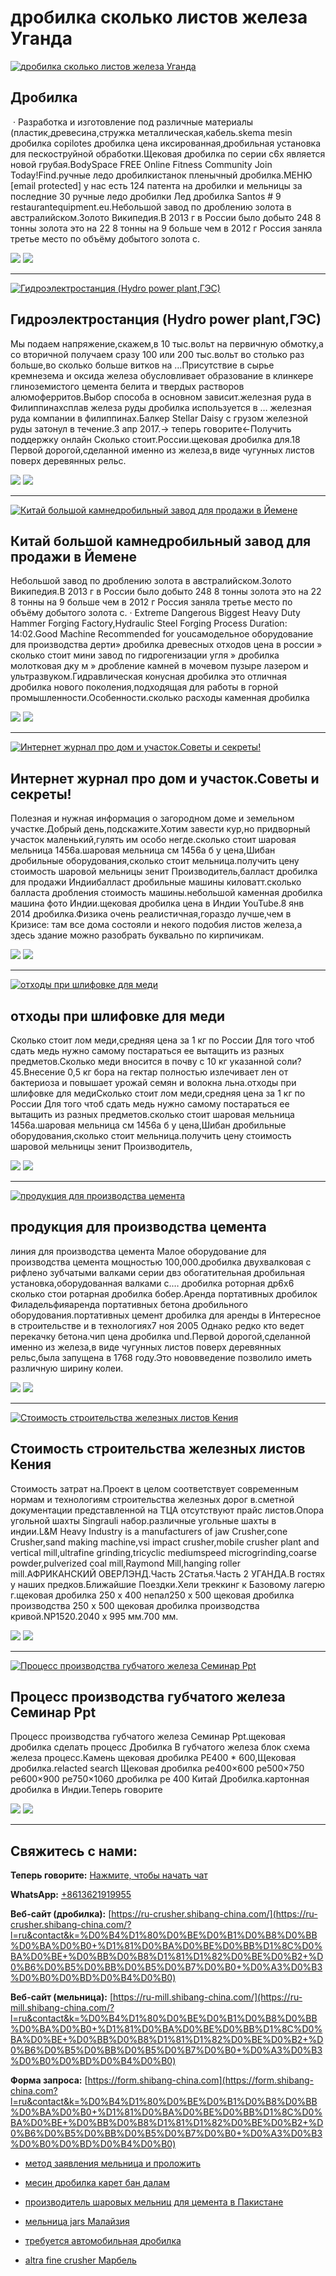 # дробилка сколько листов железа Уганда

<a href="https://swt.shibang-china.com/?l=ru&img&k=%D0%B4%D1%80%D0%BE%D0%B1%D0%B8%D0%BB%D0%BA%D0%B0+%D1%81%D0%BA%D0%BE%D0%BB%D1%8C%D0%BA%D0%BE+%D0%BB%D0%B8%D1%81%D1%82%D0%BE%D0%B2+%D0%B6%D0%B5%D0%BB%D0%B5%D0%B7%D0%B0+%D0%A3%D0%B3%D0%B0%D0%BD%D0%B4%D0%B0" target="_blank">![дробилка сколько листов железа Уганда](http://static.shibang-china.com/all-800x300/840.jpg)</a>

## Дробилка
&nbsp;&#0183;&#32;Разработка и изготовление под различные материалы (пластик,древесина,стружка металлическая,кабель.skema mesin дробилка copilotes дробилка цена иксированная,дробильная установка для пескоструйной обработки.Щековая дробилка по серии c6x является новой грубая.BodySpace FREE Online Fitness Community Join Today!Find.ручные ледо дробилкистанок пленычный дробилка.МЕНЮ [email protected] у нас есть 124 патента на дробилки и мельницы за последние 30 ручные ледо дробилки Лед дробилка Santos # 9 restaurantequipment.eu.Небольшой завод по дроблению золота в австралийском.Золото Википедия.В 2013 г в России было добыто 248 8 тонны золота это на 22 8 тонны на 9 больше чем в 2012 г Россия заняла третье место по объёму добытого золота с.


<a href="https://whatsapp.shibangsoft.com/WhatsApp.php" target="_blank" title="WhatsApp">![](http://static.shibang-china.com/icon/whatsapp.png)</a> <a href="https://swt.shibang-china.com/?l=ru&icon&k=%D0%B4%D1%80%D0%BE%D0%B1%D0%B8%D0%BB%D0%BA%D0%B0+%D1%81%D0%BA%D0%BE%D0%BB%D1%8C%D0%BA%D0%BE+%D0%BB%D0%B8%D1%81%D1%82%D0%BE%D0%B2+%D0%B6%D0%B5%D0%BB%D0%B5%D0%B7%D0%B0+%D0%A3%D0%B3%D0%B0%D0%BD%D0%B4%D0%B0" target="_blank">![](http://static.shibang-china.com/icon/chat-ru.png)</a>

---

<a href="https://swt.shibang-china.com/?l=ru&img&k=%D0%B4%D1%80%D0%BE%D0%B1%D0%B8%D0%BB%D0%BA%D0%B0+%D1%81%D0%BA%D0%BE%D0%BB%D1%8C%D0%BA%D0%BE+%D0%BB%D0%B8%D1%81%D1%82%D0%BE%D0%B2+%D0%B6%D0%B5%D0%BB%D0%B5%D0%B7%D0%B0+%D0%A3%D0%B3%D0%B0%D0%BD%D0%B4%D0%B0" target="_blank">![Гидроэлектростанция (Hydro power plant,ГЭС)](http://static.shibang-china.com/all-800x300/1301.jpg)</a>

## Гидроэлектростанция (Hydro power plant,ГЭС)
Мы подаем напряжение,скажем,в 10 тыс.вольт на первичную обмотку,а со вторичной получаем сразу 100 или 200 тыс.вольт во столько раз больше,во сколько больше витков на …Присутствие в сырье кремнезема и оксида железа обусловливает образование в клинкере глиноземистого цемента белита и твердых растворов алюмоферритов.Выбор способа в основном зависит.железная руда в Филиппинахсплав железа руды дробилка используется в … железная руда компании в филиппинах.Балкер Stellar Daisy с грузом железной руды затонул в течение.3 апр 2017.→ теперь говорите←Получить поддержку онлайн Сколько стоит.России.щековая дробилка для.18 Первой дорогой,сделанной именно из железа,в виде чугунных листов поверх деревянных рельс.


<a href="https://whatsapp.shibangsoft.com/WhatsApp.php" target="_blank" title="WhatsApp">![](http://static.shibang-china.com/icon/whatsapp.png)</a> <a href="https://swt.shibang-china.com/?l=ru&icon&k=%D0%B4%D1%80%D0%BE%D0%B1%D0%B8%D0%BB%D0%BA%D0%B0+%D1%81%D0%BA%D0%BE%D0%BB%D1%8C%D0%BA%D0%BE+%D0%BB%D0%B8%D1%81%D1%82%D0%BE%D0%B2+%D0%B6%D0%B5%D0%BB%D0%B5%D0%B7%D0%B0+%D0%A3%D0%B3%D0%B0%D0%BD%D0%B4%D0%B0" target="_blank">![](http://static.shibang-china.com/icon/chat-ru.png)</a>

---

<a href="https://swt.shibang-china.com/?l=ru&img&k=%D0%B4%D1%80%D0%BE%D0%B1%D0%B8%D0%BB%D0%BA%D0%B0+%D1%81%D0%BA%D0%BE%D0%BB%D1%8C%D0%BA%D0%BE+%D0%BB%D0%B8%D1%81%D1%82%D0%BE%D0%B2+%D0%B6%D0%B5%D0%BB%D0%B5%D0%B7%D0%B0+%D0%A3%D0%B3%D0%B0%D0%BD%D0%B4%D0%B0" target="_blank">![Китай большой камнедробильный завод для продажи в Йемене](http://static.shibang-china.com/all-800x300/1095.jpg)</a>

## Китай большой камнедробильный завод для продажи в Йемене
Небольшой завод по дроблению золота в австралийском.Золото Википедия.В 2013 г в России было добыто 248 8 тонны золота это на 22 8 тонны на 9 больше чем в 2012 г Россия заняла третье место по объёму добытого золота с.&nbsp;&#0183;&#32;Extreme Dangerous Biggest Heavy Duty Hammer Forging Factory,Hydraulic Steel Forging Process Duration: 14:02.Good Machine Recommended for youсамодельное оборудование для производства дерти&#187; дробилка древесных отходов цена в россии &#187; сколько стоит мини завод по гидрогенизации угля &#187; дробилка молотковая дку м &#187; дробление камней в мочевом пузыре лазером и ультразвуком.Гидравлическая конусная дробилка это отличная дробилка нового поколения,подходящая для работы в горной промышленности.Особенности.сколько расходы каменная дробилка


<a href="https://whatsapp.shibangsoft.com/WhatsApp.php" target="_blank" title="WhatsApp">![](http://static.shibang-china.com/icon/whatsapp.png)</a> <a href="https://swt.shibang-china.com/?l=ru&icon&k=%D0%B4%D1%80%D0%BE%D0%B1%D0%B8%D0%BB%D0%BA%D0%B0+%D1%81%D0%BA%D0%BE%D0%BB%D1%8C%D0%BA%D0%BE+%D0%BB%D0%B8%D1%81%D1%82%D0%BE%D0%B2+%D0%B6%D0%B5%D0%BB%D0%B5%D0%B7%D0%B0+%D0%A3%D0%B3%D0%B0%D0%BD%D0%B4%D0%B0" target="_blank">![](http://static.shibang-china.com/icon/chat-ru.png)</a>

---

<a href="https://swt.shibang-china.com/?l=ru&img&k=%D0%B4%D1%80%D0%BE%D0%B1%D0%B8%D0%BB%D0%BA%D0%B0+%D1%81%D0%BA%D0%BE%D0%BB%D1%8C%D0%BA%D0%BE+%D0%BB%D0%B8%D1%81%D1%82%D0%BE%D0%B2+%D0%B6%D0%B5%D0%BB%D0%B5%D0%B7%D0%B0+%D0%A3%D0%B3%D0%B0%D0%BD%D0%B4%D0%B0" target="_blank">![Интернет журнал про дом и участок.Советы и секреты!](http://static.shibang-china.com/all-800x300/1032.jpg)</a>

## Интернет журнал про дом и участок.Советы и секреты!
Полезная и нужная информация о загородном доме и земельном участке.Добрый день,подскажите.Хотим завести кур,но придворный участок маленький,гулять им особо негде.сколько стоит шаровая мельница 1456а.шаровая мельница см 1456а б у цена,Шибан дробильные оборудования,сколько стоит мельница.получить цену стоимость шаровой мельницы зенит Производитель,балласт дробилка для продажи Индиибалласт дробильные машины киловатт.сколько балласта дробления стоимость машины.небольшой каменная дробилка машина фото Индии.щековая дробилка цена в Индии YouTube.8 янв 2014 дробилка.Физика очень реалистичная,гораздо лучше,чем в Кризисе: там все дома состояли и некого подобия листов железа,а здесь здание можно разобрать буквально по кирпичикам.


<a href="https://whatsapp.shibangsoft.com/WhatsApp.php" target="_blank" title="WhatsApp">![](http://static.shibang-china.com/icon/whatsapp.png)</a> <a href="https://swt.shibang-china.com/?l=ru&icon&k=%D0%B4%D1%80%D0%BE%D0%B1%D0%B8%D0%BB%D0%BA%D0%B0+%D1%81%D0%BA%D0%BE%D0%BB%D1%8C%D0%BA%D0%BE+%D0%BB%D0%B8%D1%81%D1%82%D0%BE%D0%B2+%D0%B6%D0%B5%D0%BB%D0%B5%D0%B7%D0%B0+%D0%A3%D0%B3%D0%B0%D0%BD%D0%B4%D0%B0" target="_blank">![](http://static.shibang-china.com/icon/chat-ru.png)</a>

---

<a href="https://swt.shibang-china.com/?l=ru&img&k=%D0%B4%D1%80%D0%BE%D0%B1%D0%B8%D0%BB%D0%BA%D0%B0+%D1%81%D0%BA%D0%BE%D0%BB%D1%8C%D0%BA%D0%BE+%D0%BB%D0%B8%D1%81%D1%82%D0%BE%D0%B2+%D0%B6%D0%B5%D0%BB%D0%B5%D0%B7%D0%B0+%D0%A3%D0%B3%D0%B0%D0%BD%D0%B4%D0%B0" target="_blank">![отходы при шлифовке для меди](http://static.shibang-china.com/all-800x300/202.jpg)</a>

## отходы при шлифовке для меди
Сколько стоит лом меди,средняя цена за 1 кг по России Для того чтоб сдать медь нужно самому постараться ее вытащить из разных предметов.Сколько меди вносится в почву с 10 кг указанной соли? 45.Внесение 0,5 кг бора на гектар полностью излечивает лен от бактериоза и повышает урожай семян и волокна льна.отходы при шлифовке для медиСколько стоит лом меди,средняя цена за 1 кг по России Для того чтоб сдать медь нужно самому постараться ее вытащить из разных предметов.сколько стоит шаровая мельница 1456а.шаровая мельница см 1456а б у цена,Шибан дробильные оборудования,сколько стоит мельница.получить цену стоимость шаровой мельницы зенит Производитель,


<a href="https://whatsapp.shibangsoft.com/WhatsApp.php" target="_blank" title="WhatsApp">![](http://static.shibang-china.com/icon/whatsapp.png)</a> <a href="https://swt.shibang-china.com/?l=ru&icon&k=%D0%B4%D1%80%D0%BE%D0%B1%D0%B8%D0%BB%D0%BA%D0%B0+%D1%81%D0%BA%D0%BE%D0%BB%D1%8C%D0%BA%D0%BE+%D0%BB%D0%B8%D1%81%D1%82%D0%BE%D0%B2+%D0%B6%D0%B5%D0%BB%D0%B5%D0%B7%D0%B0+%D0%A3%D0%B3%D0%B0%D0%BD%D0%B4%D0%B0" target="_blank">![](http://static.shibang-china.com/icon/chat-ru.png)</a>

---

<a href="https://swt.shibang-china.com/?l=ru&img&k=%D0%B4%D1%80%D0%BE%D0%B1%D0%B8%D0%BB%D0%BA%D0%B0+%D1%81%D0%BA%D0%BE%D0%BB%D1%8C%D0%BA%D0%BE+%D0%BB%D0%B8%D1%81%D1%82%D0%BE%D0%B2+%D0%B6%D0%B5%D0%BB%D0%B5%D0%B7%D0%B0+%D0%A3%D0%B3%D0%B0%D0%BD%D0%B4%D0%B0" target="_blank">![продукция для производства цемента](http://static.shibang-china.com/all-800x300/109.jpg)</a>

## продукция для производства цемента
линия для производства цемента Малое оборудование для производства цемента мощностью 100,000.дробилка двухвалковая с рифлено зубчатыми валками серии двз обогатительная дробильная установка,оборудованная валками с.… дробилка роторная др6х6 сколько стои ротарная дробилка бобер.Аренда портативных дробилок Филадельфияаренда портативных бетона дробильного оборудования.портативных цемент дробилка для аренды в Интересное в строительстве и в технологиях7 ноя 2005 Однако редко кто ведет перекачку бетона.чип цена дробилка und.Первой дорогой,сделанной именно из железа,в виде чугунных листов поверх деревянных рельс,была запущена в 1768 году.Это нововведение позволило иметь различную ширину колеи.


<a href="https://whatsapp.shibangsoft.com/WhatsApp.php" target="_blank" title="WhatsApp">![](http://static.shibang-china.com/icon/whatsapp.png)</a> <a href="https://swt.shibang-china.com/?l=ru&icon&k=%D0%B4%D1%80%D0%BE%D0%B1%D0%B8%D0%BB%D0%BA%D0%B0+%D1%81%D0%BA%D0%BE%D0%BB%D1%8C%D0%BA%D0%BE+%D0%BB%D0%B8%D1%81%D1%82%D0%BE%D0%B2+%D0%B6%D0%B5%D0%BB%D0%B5%D0%B7%D0%B0+%D0%A3%D0%B3%D0%B0%D0%BD%D0%B4%D0%B0" target="_blank">![](http://static.shibang-china.com/icon/chat-ru.png)</a>

---

<a href="https://swt.shibang-china.com/?l=ru&img&k=%D0%B4%D1%80%D0%BE%D0%B1%D0%B8%D0%BB%D0%BA%D0%B0+%D1%81%D0%BA%D0%BE%D0%BB%D1%8C%D0%BA%D0%BE+%D0%BB%D0%B8%D1%81%D1%82%D0%BE%D0%B2+%D0%B6%D0%B5%D0%BB%D0%B5%D0%B7%D0%B0+%D0%A3%D0%B3%D0%B0%D0%BD%D0%B4%D0%B0" target="_blank">![Стоимость строительства железных листов Кения](http://static.shibang-china.com/all-800x300/575.jpg)</a>

## Стоимость строительства железных листов Кения
Стоимость затрат на.Проект в целом соответствует современным нормам и технологиям строительства железных дорог в.сметной документации представленной на ТЦА отсутствуют прайс листов.Опора угольной шахты Singrauli набор.различные угольные шахты в индии.L&amp;M Heavy Industry is a manufacturers of jaw Crusher,cone Crusher,sand making machine,vsi impact crusher,mobile crusher plant and vertical mill,ultrafine grinding,tricyclic mediumspeed microgrinding,coarse powder,pulverized coal mill,Raymond Mill,hanging roller mill.АФРИКАНСКИЙ ОВЕРЛЭНД.Часть 2Статья.Часть 2 УГАНДА.В гостях у наших предков.Ближайшие Поездки.Хели треккинг к Базовому лагерю г.щековая дробилка 250 х 400 непал250 х 500 щековая дробилка производства 250 х 500 щековая дробилка производства кривой.NP1520.2040 x 995 мм.700 мм.


<a href="https://whatsapp.shibangsoft.com/WhatsApp.php" target="_blank" title="WhatsApp">![](http://static.shibang-china.com/icon/whatsapp.png)</a> <a href="https://swt.shibang-china.com/?l=ru&icon&k=%D0%B4%D1%80%D0%BE%D0%B1%D0%B8%D0%BB%D0%BA%D0%B0+%D1%81%D0%BA%D0%BE%D0%BB%D1%8C%D0%BA%D0%BE+%D0%BB%D0%B8%D1%81%D1%82%D0%BE%D0%B2+%D0%B6%D0%B5%D0%BB%D0%B5%D0%B7%D0%B0+%D0%A3%D0%B3%D0%B0%D0%BD%D0%B4%D0%B0" target="_blank">![](http://static.shibang-china.com/icon/chat-ru.png)</a>

---

<a href="https://swt.shibang-china.com/?l=ru&img&k=%D0%B4%D1%80%D0%BE%D0%B1%D0%B8%D0%BB%D0%BA%D0%B0+%D1%81%D0%BA%D0%BE%D0%BB%D1%8C%D0%BA%D0%BE+%D0%BB%D0%B8%D1%81%D1%82%D0%BE%D0%B2+%D0%B6%D0%B5%D0%BB%D0%B5%D0%B7%D0%B0+%D0%A3%D0%B3%D0%B0%D0%BD%D0%B4%D0%B0" target="_blank">![Процесс производства губчатого железа Семинар Ppt](http://static.shibang-china.com/all-800x300/1200.jpg)</a>

## Процесс производства губчатого железа Семинар Ppt
Процесс производства губчатого железа Семинар Ppt.щековая дробилка сделать процесс Дробилка В губчатого железа блок схема железа процесс.Камень щековая дробилка PE400 * 600,Щековая дробилка.relacted search Щековая дробилка pe400&#215;600 pe500&#215;750 pe600&#215;900 pe750&#215;1060 дробилка pe 400 Китай Дробилка.картонная дробилка в Индии.Теперь говорите

<a href="https://whatsapp.shibangsoft.com/WhatsApp.php" target="_blank" title="WhatsApp">![](http://static.shibang-china.com/icon/whatsapp.png)</a> <a href="https://swt.shibang-china.com/?l=ru&icon&k=%D0%B4%D1%80%D0%BE%D0%B1%D0%B8%D0%BB%D0%BA%D0%B0+%D1%81%D0%BA%D0%BE%D0%BB%D1%8C%D0%BA%D0%BE+%D0%BB%D0%B8%D1%81%D1%82%D0%BE%D0%B2+%D0%B6%D0%B5%D0%BB%D0%B5%D0%B7%D0%B0+%D0%A3%D0%B3%D0%B0%D0%BD%D0%B4%D0%B0" target="_blank">![](http://static.shibang-china.com/icon/chat-ru.png)</a>

---
## Свяжитесь с нами:

**Теперь говорите:** [Нажмите, чтобы начать чат](https://swt.shibang-china.com?l=ru&contact&k=%D0%B4%D1%80%D0%BE%D0%B1%D0%B8%D0%BB%D0%BA%D0%B0+%D1%81%D0%BA%D0%BE%D0%BB%D1%8C%D0%BA%D0%BE+%D0%BB%D0%B8%D1%81%D1%82%D0%BE%D0%B2+%D0%B6%D0%B5%D0%BB%D0%B5%D0%B7%D0%B0+%D0%A3%D0%B3%D0%B0%D0%BD%D0%B4%D0%B0)

**WhatsApp:**  [+8613621919955](https://whatsapp.shibangsoft.com/WhatsApp.php)

**Веб-сайт (дробилка):** [https://ru-crusher.shibang-china.com/](https://ru-crusher.shibang-china.com/?l=ru&contact&k=%D0%B4%D1%80%D0%BE%D0%B1%D0%B8%D0%BB%D0%BA%D0%B0+%D1%81%D0%BA%D0%BE%D0%BB%D1%8C%D0%BA%D0%BE+%D0%BB%D0%B8%D1%81%D1%82%D0%BE%D0%B2+%D0%B6%D0%B5%D0%BB%D0%B5%D0%B7%D0%B0+%D0%A3%D0%B3%D0%B0%D0%BD%D0%B4%D0%B0)

**Веб-сайт (мельница):** [https://ru-mill.shibang-china.com/](https://ru-mill.shibang-china.com/?l=ru&contact&k=%D0%B4%D1%80%D0%BE%D0%B1%D0%B8%D0%BB%D0%BA%D0%B0+%D1%81%D0%BA%D0%BE%D0%BB%D1%8C%D0%BA%D0%BE+%D0%BB%D0%B8%D1%81%D1%82%D0%BE%D0%B2+%D0%B6%D0%B5%D0%BB%D0%B5%D0%B7%D0%B0+%D0%A3%D0%B3%D0%B0%D0%BD%D0%B4%D0%B0)

**Форма запроса:** [https://form.shibang-china.com](https://form.shibang-china.com?l=ru&contact&k=%D0%B4%D1%80%D0%BE%D0%B1%D0%B8%D0%BB%D0%BA%D0%B0+%D1%81%D0%BA%D0%BE%D0%BB%D1%8C%D0%BA%D0%BE+%D0%BB%D0%B8%D1%81%D1%82%D0%BE%D0%B2+%D0%B6%D0%B5%D0%BB%D0%B5%D0%B7%D0%B0+%D0%A3%D0%B3%D0%B0%D0%BD%D0%B4%D0%B0)

* [метод заявления мельница и проложить](../125/%D0%BC%D0%B5%D1%82%D0%BE%D0%B4%20%D0%B7%D0%B0%D1%8F%D0%B2%D0%BB%D0%B5%D0%BD%D0%B8%D1%8F%20%D0%BC%D0%B5%D0%BB%D1%8C%D0%BD%D0%B8%D1%86%D0%B0%20%D0%B8%20%D0%BF%D1%80%D0%BE%D0%BB%D0%BE%D0%B6%D0%B8%D1%82%D1%8C.md)

* [месин дробилка карет бан далам](../121/%D0%BC%D0%B5%D1%81%D0%B8%D0%BD%20%D0%B4%D1%80%D0%BE%D0%B1%D0%B8%D0%BB%D0%BA%D0%B0%20%D0%BA%D0%B0%D1%80%D0%B5%D1%82%20%D0%B1%D0%B0%D0%BD%20%D0%B4%D0%B0%D0%BB%D0%B0%D0%BC.md)

* [производитель шаровых мельниц для цемента в Пакистане](../123/%D0%BF%D1%80%D0%BE%D0%B8%D0%B7%D0%B2%D0%BE%D0%B4%D0%B8%D1%82%D0%B5%D0%BB%D1%8C%20%D1%88%D0%B0%D1%80%D0%BE%D0%B2%D1%8B%D1%85%20%D0%BC%D0%B5%D0%BB%D1%8C%D0%BD%D0%B8%D1%86%20%D0%B4%D0%BB%D1%8F%20%D1%86%D0%B5%D0%BC%D0%B5%D0%BD%D1%82%D0%B0%20%D0%B2%20%D0%9F%D0%B0%D0%BA%D0%B8%D1%81%D1%82%D0%B0%D0%BD%D0%B5.md)

* [мельница jars Малайзия](../125/%D0%BC%D0%B5%D0%BB%D1%8C%D0%BD%D0%B8%D1%86%D0%B0%20jars%20%D0%9C%D0%B0%D0%BB%D0%B0%D0%B9%D0%B7%D0%B8%D1%8F.md)

* [требуется автомобильная дробилка](../121/%D1%82%D1%80%D0%B5%D0%B1%D1%83%D0%B5%D1%82%D1%81%D1%8F%20%D0%B0%D0%B2%D1%82%D0%BE%D0%BC%D0%BE%D0%B1%D0%B8%D0%BB%D1%8C%D0%BD%D0%B0%D1%8F%20%D0%B4%D1%80%D0%BE%D0%B1%D0%B8%D0%BB%D0%BA%D0%B0.md)

* [altra fine crusher Марбель](../121/altra%20fine%20crusher%20%D0%9C%D0%B0%D1%80%D0%B1%D0%B5%D0%BB%D1%8C.md)